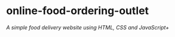 # online-food-ordering-outlet
###### A simple food delivery website using HTML, CSS and JavaScript+
